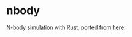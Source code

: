 # nbody

[N-body simulation](https://en.wikipedia.org/wiki/N-body_simulation) with Rust, ported from [here](http://physics.princeton.edu/~fpretori/Nbody/code.htm).
